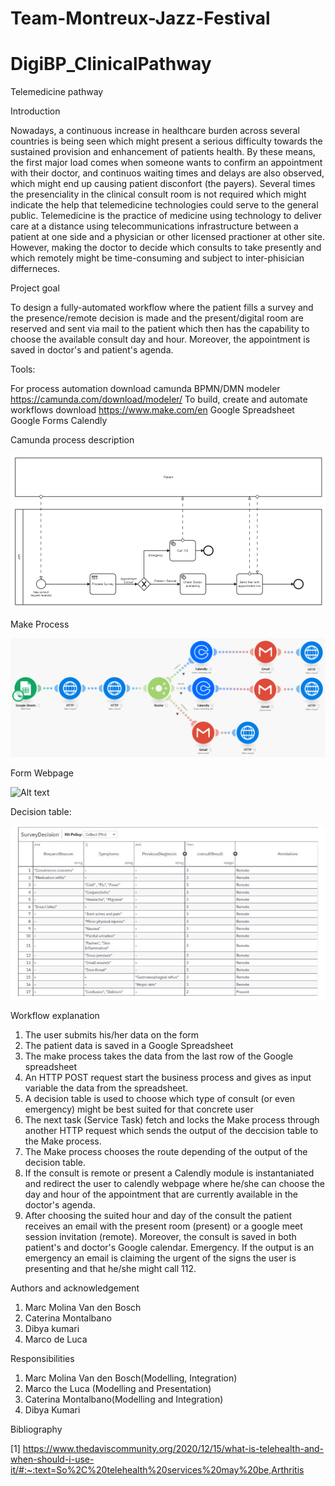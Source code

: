# Team-Montreux-Jazz-Festival
# DigiBP_ClinicalPathway

Telemedicine pathway

Introduction 

Nowadays, a continuous increase in healthcare burden across several countries is being seen which might present a serious difficulty towards the sustained provision and enhancement of patients health. By these means, the first major load comes when someone wants to confirm an appointment with their doctor, and continuos waiting times and delays are also observed, which might end up causing patient disconfort (the payers). Several times the presenciality in the clinical consult room is not required which might indicate the help that telemedicine technologies could serve to the general public. Telemedicine is the practice of medicine using technology to deliver care at a distance using telecommunications infrastructure between a patient at one side and a physician or other licensed practioner at other site. However, making the doctor to decide which consults to take presently and which remotely might be time-consuming and subject to inter-phisician  differneces. 

Project goal 

To design a fully-automated workflow where the patient fills a survey and the presence/remote decision is made and the present/digital room are reserved and sent via mail to the patient which then has the capability to choose the available consult day and hour. Moreover, the appointment is saved in doctor's and patient's agenda. 
 
Tools:

For process automation download camunda BPMN/DMN modeler  
https://camunda.com/download/modeler/
To build, create and automate workflows download
https://www.make.com/en
 Google Spreadsheet
 Google Forms
 Calendly

 Camunda process description 
 
 ![Alt text](/BPMN.bmp)
 
 Make Process
 
  ![Alt text](/Make.bmp)
  
 Form Webpage 
 
  ![Alt text](/Webpage.bmp)
  
  Decision table:
  
  ![Alt text](/DMN.bmp)

 Workflow explanation
 
 1. The user submits his/her data on the form
 2. The patient data is saved in a Google Spreadsheet
 3. The make process takes the data from the last row of the Google spreadsheet
 4. An HTTP POST request start the business process and gives as input variable the data from the spreadsheet.
 5. A decision table is used to choose which type of consult (or even emergency) might be best suited for that concrete user
 6. The next task (Service Task) fetch and locks the Make process through another HTTP request which sends the output of the deccision table to the Make process.
 7. The Make process chooses the route depending of the output of the decision table.
 8. If the consult is remote or present a Calendly module is instantaniated and redirect the user to calendly webpage where he/she can choose the day and hour of the appointment that are currently available in the doctor's agenda. 
 9. After choosing the suited hour and day of the consult the patient receives an email with the present room (present) or a google meet session invitation (remote). Moreover, the consult is saved in both patient's and doctor's Google calendar. 
 Emergency. If the output is an emergency an email is claiming the urgent of the signs the user is presenting and that he/she might call 112.
  
 
 
 Authors and acknowledgement
 
1. Marc Molina Van den Bosch 
2. Caterina Montalbano
3. Dibya kumari
4. Marco de Luca 

Responsibilities

 1. Marc Molina Van den Bosch(Modelling, Integration)
 2. Marco the Luca (Modelling and Presentation)
 3. Caterina Montalbano(Modelling and Integration)
 4. Dibya Kumari

Bibliography

[1] https://www.thedaviscommunity.org/2020/12/15/what-is-telehealth-and-when-should-i-use-it/#:~:text=So%2C%20telehealth%20services%20may%20be,Arthritis
 
